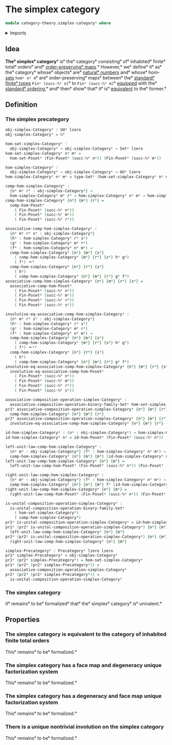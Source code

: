 # The simplex category

```agda
module category-theory.simplex-categoryᵉ where
```

<details><summary>Imports</summary>

```agda
open import category-theory.composition-operations-on-binary-families-of-setsᵉ
open import category-theory.precategoriesᵉ

open import elementary-number-theory.inequality-standard-finite-typesᵉ
open import elementary-number-theory.natural-numbersᵉ

open import foundation.dependent-pair-typesᵉ
open import foundation.identity-typesᵉ
open import foundation.setsᵉ
open import foundation.strictly-involutive-identity-typesᵉ
open import foundation.universe-levelsᵉ

open import order-theory.order-preserving-maps-posetsᵉ
```

</details>

## Idea

**Theᵉ simplexᵉ category**ᵉ isᵉ theᵉ categoryᵉ consistingᵉ ofᵉ inhabitedᵉ finiteᵉ totalᵉ
ordersᵉ andᵉ
[order-preservingᵉ maps](order-theory.order-preserving-maps-posets.md).ᵉ However,ᵉ
weᵉ defineᵉ itᵉ asᵉ theᵉ categoryᵉ whoseᵉ objectsᵉ areᵉ
[naturalᵉ numbers](elementary-number-theory.natural-numbers.mdᵉ) andᵉ whoseᵉ
hom-[sets](foundation-core.sets.mdᵉ) `homᵉ nᵉ m`ᵉ areᵉ order-preservingᵉ mapsᵉ betweenᵉ
theᵉ [standardᵉ finiteᵉ types](univalent-combinatorics.standard-finite-types.mdᵉ)
`Finᵉ (succ-ℕᵉ n)`ᵉ to `Finᵉ (succ-ℕᵉ m)`ᵉ [equipped](foundation.structure.mdᵉ) with
theᵉ
[standardᵉ ordering](elementary-number-theory.inequality-standard-finite-types.md),ᵉ
andᵉ thenᵉ showᵉ thatᵉ itᵉ isᵉ
[equivalent](category-theory.equivalences-of-precategories.mdᵉ) to theᵉ former.ᵉ

## Definition

### The simplex precategory

```agda
obj-simplex-Categoryᵉ : UUᵉ lzero
obj-simplex-Categoryᵉ = ℕᵉ

hom-set-simplex-Categoryᵉ :
  obj-simplex-Categoryᵉ → obj-simplex-Categoryᵉ → Setᵉ lzero
hom-set-simplex-Categoryᵉ nᵉ mᵉ =
  hom-set-Posetᵉ (Fin-Posetᵉ (succ-ℕᵉ nᵉ)) (Fin-Posetᵉ (succ-ℕᵉ mᵉ))

hom-simplex-Categoryᵉ :
  obj-simplex-Categoryᵉ → obj-simplex-Categoryᵉ → UUᵉ lzero
hom-simplex-Categoryᵉ nᵉ mᵉ = type-Setᵉ (hom-set-simplex-Categoryᵉ nᵉ mᵉ)

comp-hom-simplex-Categoryᵉ :
  {nᵉ mᵉ rᵉ : obj-simplex-Categoryᵉ} →
  hom-simplex-Categoryᵉ mᵉ rᵉ → hom-simplex-Categoryᵉ nᵉ mᵉ → hom-simplex-Categoryᵉ nᵉ rᵉ
comp-hom-simplex-Categoryᵉ {nᵉ} {mᵉ} {rᵉ} =
  comp-hom-Posetᵉ
    ( Fin-Posetᵉ (succ-ℕᵉ nᵉ))
    ( Fin-Posetᵉ (succ-ℕᵉ mᵉ))
    ( Fin-Posetᵉ (succ-ℕᵉ rᵉ))

associative-comp-hom-simplex-Categoryᵉ :
  {nᵉ mᵉ rᵉ sᵉ : obj-simplex-Categoryᵉ}
  (hᵉ : hom-simplex-Categoryᵉ rᵉ sᵉ)
  (gᵉ : hom-simplex-Categoryᵉ mᵉ rᵉ)
  (fᵉ : hom-simplex-Categoryᵉ nᵉ mᵉ) →
  comp-hom-simplex-Categoryᵉ {nᵉ} {mᵉ} {sᵉ}
    ( comp-hom-simplex-Categoryᵉ {mᵉ} {rᵉ} {sᵉ} hᵉ gᵉ)
    ( fᵉ) ＝ᵉ
  comp-hom-simplex-Categoryᵉ {nᵉ} {rᵉ} {sᵉ}
    ( hᵉ)
    ( comp-hom-simplex-Categoryᵉ {nᵉ} {mᵉ} {rᵉ} gᵉ fᵉ)
associative-comp-hom-simplex-Categoryᵉ {nᵉ} {mᵉ} {rᵉ} {sᵉ} =
  associative-comp-hom-Posetᵉ
    ( Fin-Posetᵉ (succ-ℕᵉ nᵉ))
    ( Fin-Posetᵉ (succ-ℕᵉ mᵉ))
    ( Fin-Posetᵉ (succ-ℕᵉ rᵉ))
    ( Fin-Posetᵉ (succ-ℕᵉ sᵉ))

involutive-eq-associative-comp-hom-simplex-Categoryᵉ :
  {nᵉ mᵉ rᵉ sᵉ : obj-simplex-Categoryᵉ}
  (hᵉ : hom-simplex-Categoryᵉ rᵉ sᵉ)
  (gᵉ : hom-simplex-Categoryᵉ mᵉ rᵉ)
  (fᵉ : hom-simplex-Categoryᵉ nᵉ mᵉ) →
  comp-hom-simplex-Categoryᵉ {nᵉ} {mᵉ} {sᵉ}
    ( comp-hom-simplex-Categoryᵉ {mᵉ} {rᵉ} {sᵉ} hᵉ gᵉ)
    ( fᵉ) ＝ⁱᵉ
  comp-hom-simplex-Categoryᵉ {nᵉ} {rᵉ} {sᵉ}
    ( hᵉ)
    ( comp-hom-simplex-Categoryᵉ {nᵉ} {mᵉ} {rᵉ} gᵉ fᵉ)
involutive-eq-associative-comp-hom-simplex-Categoryᵉ {nᵉ} {mᵉ} {rᵉ} {sᵉ} =
  involutive-eq-associative-comp-hom-Posetᵉ
    ( Fin-Posetᵉ (succ-ℕᵉ nᵉ))
    ( Fin-Posetᵉ (succ-ℕᵉ mᵉ))
    ( Fin-Posetᵉ (succ-ℕᵉ rᵉ))
    ( Fin-Posetᵉ (succ-ℕᵉ sᵉ))

associative-composition-operation-simplex-Categoryᵉ :
  associative-composition-operation-binary-family-Setᵉ hom-set-simplex-Categoryᵉ
pr1ᵉ associative-composition-operation-simplex-Categoryᵉ {nᵉ} {mᵉ} {rᵉ} =
  comp-hom-simplex-Categoryᵉ {nᵉ} {mᵉ} {rᵉ}
pr2ᵉ associative-composition-operation-simplex-Categoryᵉ {nᵉ} {mᵉ} {rᵉ} {sᵉ} =
  involutive-eq-associative-comp-hom-simplex-Categoryᵉ {nᵉ} {mᵉ} {rᵉ} {sᵉ}

id-hom-simplex-Categoryᵉ : (nᵉ : obj-simplex-Categoryᵉ) → hom-simplex-Categoryᵉ nᵉ nᵉ
id-hom-simplex-Categoryᵉ nᵉ = id-hom-Posetᵉ (Fin-Posetᵉ (succ-ℕᵉ nᵉ))

left-unit-law-comp-hom-simplex-Categoryᵉ :
  {nᵉ mᵉ : obj-simplex-Categoryᵉ} (fᵉ : hom-simplex-Categoryᵉ nᵉ mᵉ) →
  comp-hom-simplex-Categoryᵉ {nᵉ} {mᵉ} {mᵉ} (id-hom-simplex-Categoryᵉ mᵉ) fᵉ ＝ᵉ fᵉ
left-unit-law-comp-hom-simplex-Categoryᵉ {nᵉ} {mᵉ} =
  left-unit-law-comp-hom-Posetᵉ (Fin-Posetᵉ (succ-ℕᵉ nᵉ)) (Fin-Posetᵉ (succ-ℕᵉ mᵉ))

right-unit-law-comp-hom-simplex-Categoryᵉ :
  {nᵉ mᵉ : obj-simplex-Categoryᵉ} (fᵉ : hom-simplex-Categoryᵉ nᵉ mᵉ) →
  comp-hom-simplex-Categoryᵉ {nᵉ} {nᵉ} {mᵉ} fᵉ (id-hom-simplex-Categoryᵉ nᵉ) ＝ᵉ fᵉ
right-unit-law-comp-hom-simplex-Categoryᵉ {nᵉ} {mᵉ} =
  right-unit-law-comp-hom-Posetᵉ (Fin-Posetᵉ (succ-ℕᵉ nᵉ)) (Fin-Posetᵉ (succ-ℕᵉ mᵉ))

is-unital-composition-operation-simplex-Categoryᵉ :
  is-unital-composition-operation-binary-family-Setᵉ
    ( hom-set-simplex-Categoryᵉ)
    ( comp-hom-simplex-Categoryᵉ)
pr1ᵉ is-unital-composition-operation-simplex-Categoryᵉ = id-hom-simplex-Categoryᵉ
pr1ᵉ (pr2ᵉ is-unital-composition-operation-simplex-Categoryᵉ) {nᵉ} {mᵉ} =
  left-unit-law-comp-hom-simplex-Categoryᵉ {nᵉ} {mᵉ}
pr2ᵉ (pr2ᵉ is-unital-composition-operation-simplex-Categoryᵉ) {nᵉ} {mᵉ} =
  right-unit-law-comp-hom-simplex-Categoryᵉ {nᵉ} {mᵉ}

simplex-Precategoryᵉ : Precategoryᵉ lzero lzero
pr1ᵉ simplex-Precategoryᵉ = obj-simplex-Categoryᵉ
pr1ᵉ (pr2ᵉ simplex-Precategoryᵉ) = hom-set-simplex-Categoryᵉ
pr1ᵉ (pr2ᵉ (pr2ᵉ simplex-Precategoryᵉ)) =
  associative-composition-operation-simplex-Categoryᵉ
pr2ᵉ (pr2ᵉ (pr2ᵉ simplex-Precategoryᵉ)) =
  is-unital-composition-operation-simplex-Categoryᵉ
```

### The simplex category

Itᵉ remainsᵉ to beᵉ formalizedᵉ thatᵉ theᵉ simplexᵉ categoryᵉ isᵉ univalent.ᵉ

## Properties

### The simplex category is equivalent to the category of inhabited finite total orders

Thisᵉ remainsᵉ to beᵉ formalized.ᵉ

### The simplex category has a face map and degeneracy unique factorization system

Thisᵉ remainsᵉ to beᵉ formalized.ᵉ

### The simplex category has a degeneracy and face map unique factorization system

Thisᵉ remainsᵉ to beᵉ formalized.ᵉ

### There is a unique nontrivial involution on the simplex category

Thisᵉ remainsᵉ to beᵉ formalized.ᵉ